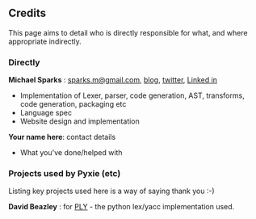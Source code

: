 ## Credits

This page aims to detail who is directly responsible for what, and where appropriate
indirectly.

### Directly

**Michael Sparks** : <sparks.m@gmail.com>, [blog](http://www.sparkslabs.com/michael/), [twitter](http://twitter.com/sparks_rd), [Linked in](https://www.linkedin.com/pub/michael-sparks/0/1b9/a93)

* Implementation of Lexer, parser, code generation, AST, transforms, code generation, packaging etc
* Language spec
* Website design and implementation


**Your name here**: contact details

* What you've done/helped with


### Projects used by Pyxie (etc)

Listing key projects used here is a way of saying thank you :-)

**David Beazley** : for [PLY](http://www.dabeaz.com/ply/ply.html) - the python lex/yacc implementation used.

